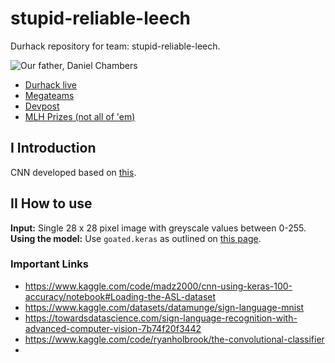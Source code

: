 # stupid-reliable-leech
Durhack repository for team: stupid-reliable-leech.

![Our father, Daniel Chambers](https://github.com/nqvm/stupid-reliable-leech/blob/8808a928c147140689c88224ec6f149ef17f02fa/Daniel-Chambers-Feature.png)

- [Durhack live](https://live.durhack.com/)  
- [Megateams](https://megateams.durhack.com/hacker)
- [Devpost](https://durhack-2023.devpost.com/)
- [MLH Prizes (not all of 'em)](https://hack.mlh.io/durhack-2023-4f/prizes)

## I Introduction  
CNN developed based on [this](https://www.kaggle.com/code/madz2000/cnn-using-keras-100-accuracy/notebook).

## II How to use  
**Input:** Single 28 x 28 pixel image with greyscale values between 0-255.  
**Using the model:** Use `goated.keras` as outlined on [this page](https://www.tensorflow.org/guide/keras/serialization_and_saving).


### Important Links

- https://www.kaggle.com/code/madz2000/cnn-using-keras-100-accuracy/notebook#Loading-the-ASL-dataset
- https://www.kaggle.com/datasets/datamunge/sign-language-mnist
- https://towardsdatascience.com/sign-language-recognition-with-advanced-computer-vision-7b74f20f3442
- https://www.kaggle.com/code/ryanholbrook/the-convolutional-classifier
- 
